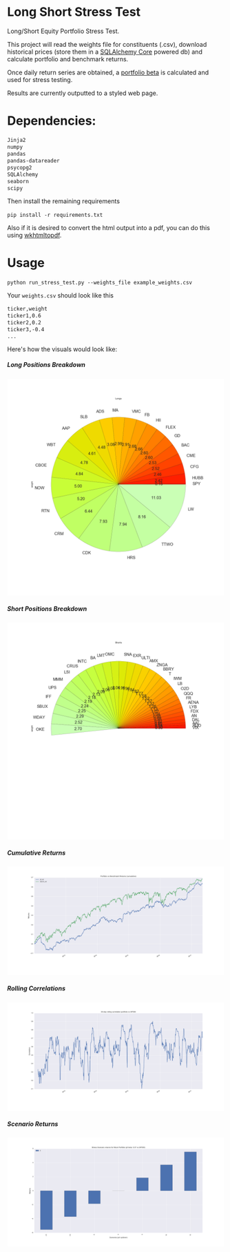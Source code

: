# Long Short Stress Test
Long/Short Equity Portfolio Stress Test.

This project will read the weights file for constituents (.csv), download historical prices (store them in a [SQLAlchemy Core](http://docs.sqlalchemy.org/en/latest/core/engines.html) powered db) and calculate portfolio and benchmark returns.

Once daily return series are obtained, a [portfolio beta](http://www.investopedia.com/terms/b/beta.asp) is calculated and used for stress testing.

Results are currently outputted to a styled web page.


# Dependencies:

```
Jinja2
numpy
pandas
pandas-datareader
psycopg2
SQLAlchemy
seaborn
scipy
```

Then install the remaining requirements

`pip install -r requirements.txt`

Also if it is desired to convert the html output into a pdf, you can do this using [wkhtmltopdf](https://wkhtmltopdf.org/downloads.html).


# Usage

`python run_stress_test.py --weights_file example_weights.csv`

Your `weights.csv` should look like this

```
ticker,weight
ticker1,0.6
ticker2,0.2
ticker3,-0.4
...
```

Here's how the visuals would look like:
 
 ##### Long Positions Breakdown
 ![Breakdown of Long Positions](img/longs_breakdown.png)
 
 ##### Short Positions Breakdown
 ![Breakdown of Short Positions](img/shorts_breakdown.png)
 
 ##### Cumulative Returns
 ![Cumulative Returns](img/cumulative_returns.png)
 
 ##### Rolling Correlations
 ![Rolling Correlations vs S&P500](img/rolling_correlation.png)

 ##### Scenario Returns
 ![Stress Scenario Returns](img/scenario_returns.png)